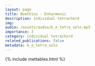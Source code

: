 ```yaml
---
layout: page
title: Boethius - Enharmonic 
description: individual tetrachord
img: 
audio: /assets/audio/b_e_tetra_solo.mp3
importance: 3
category: individual tetrachord
related_publications: false
metadata: b_e_tetra_solo
---
```

{% include mettables.html %}